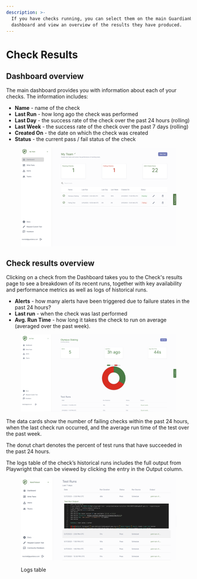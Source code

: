 ```yaml
---
description: >-
  If you have checks running, you can select them on the main GuardianUI
  dashboard and view an overview of the results they have produced.
---
```


# Check Results

## Dashboard overview

The main dashboard provides you with information about each of your checks. The information includes:

* **Name** - name of the check
* **Last Run** - how long ago the check was performed
* **Last Day** - the success rate of the check over the past 24 hours (rolling)
* **Last Week** - the success rate of the check over the past 7 days (rolling)
* **Created On** - the date on which the check was created
* **Status** - the current pass / fail status of the check

<figure><img src="../../../.gitbook/assets/image (6).png" alt=""><figcaption></figcaption></figure>

## Check results overview

Clicking on a check from the Dashboard takes you to the Check's results page to see a breakdown of its recent runs, together with key availability and performance metrics as well as logs of historical runs.

* **Alerts** - how many alerts have been triggered due to failure states in the past 24 hours?
* **Last run** - when the check was last performed
* **Avg. Run Time** - how long it takes the check to run on average (averaged over the past week).

<figure><img src="../../../.gitbook/assets/image (11).png" alt=""><figcaption></figcaption></figure>

The data cards show the number of failing checks within the past 24 hours, when the last check run occurred, and the average run time of the test over the past week.&#x20;

The donut chart denotes the percent of test runs that have succeeded in the past 24 hours.&#x20;

The logs table of the check’s historical runs includes the full output from Playwright that can be viewed by clicking the entry in the Output column.

<figure><img src="../../../.gitbook/assets/image (4).png" alt=""><figcaption><p>Logs table</p></figcaption></figure>
